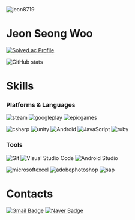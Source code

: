 <img src="https://komarev.com/ghpvc/?username=jeon8719&label=Profile%20views&color=0e75b6&style=flat" alt="jeon8719" />

# Jeon Seong Woo 
[![Solved.ac Profile](http://mazassumnida.wtf/api/v2/generate_badge?boj=wjstjddn8719)](https://solved.ac/wjstjddn8719/)

![GitHub stats](https://github-readme-stats.vercel.app/api?username=jeon8719&show_icons=true&locale=en)
# Skills
### Platforms & Languages
![steam](https://img.shields.io/badge/steam-000000.svg?&style=for-the-badge&logo=steam&logoColor=white)
![googleplay](https://img.shields.io/badge/googleplay-414141.svg?&style=for-the-badge&logo=googleplay&logoColor=white)
![epicgames](https://img.shields.io/badge/epicgames-313131.svg?&style=for-the-badge&logo=epicgames&logoColor=white)

![csharp](https://img.shields.io/badge/csharp-512BD4.svg?&style=for-the-badge&logo=csharp&logoColor=white)
![unity](https://img.shields.io/badge/unity-FFFFFF.svg?&style=for-the-badge&logo=unity&logoColor=black)
![Android](https://img.shields.io/badge/Android-3DDC84.svg?&style=for-the-badge&logo=Android&logoColor=white)
![JavaScript](https://img.shields.io/badge/JavaScript-F7DF1E.svg?&style=for-the-badge&logo=JavaScript&logoColor=white)
![ruby](https://img.shields.io/badge/ruby-CC342D.svg?&style=for-the-badge&logo=ruby&logoColor=white)

### Tools
![Git](https://img.shields.io/badge/Git-F05032.svg?&style=for-the-badge&logo=Git&logoColor=white)
![Visual Studio Code](https://img.shields.io/badge/Visual%20Studio%20Code-007ACC.svg?&style=for-the-badge&logo=Visual%20Studio%20Code&logoColor=white)
![Android Studio](https://img.shields.io/badge/Android%20Studio-3DDC84.svg?&style=for-the-badge&logo=Android%20Studio&logoColor=white)

![microsoftexcel](https://img.shields.io/badge/microsoftexcel-217346.svg?&style=for-the-badge&logo=microsoftexcel&logoColor=white)
![adobephotoshop](https://img.shields.io/badge/adobephotoshop-31A8FF.svg?&style=for-the-badge&logo=adobephotoshop&logoColor=white)
![sap](https://img.shields.io/badge/sap-0FAAFF.svg?&style=for-the-badge&logo=sap&logoColor=white)
 
# Contacts
[![Gmail Badge](https://img.shields.io/badge/Gmail-d14836?style=flat-square&logo=Gmail&logoColor=white&link=mailto:jeon9176@gmail.com)](mailto:jeon9176@gmail.com)
[![Naver Badge](https://img.shields.io/badge/Naver-03C75A?style=flat-square&logo=Naver&logoColor=white&link=mailto:wjstjddn8719@naver.com)](mailto:wjstjddn8719@naver.com)




